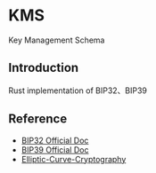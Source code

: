 # KMS
Key Management Schema
## Introduction
Rust implementation of BIP32、BIP39


## Reference
* [BIP32 Official Doc](https://github.com/bitcoin/bips/blob/master/bip-0032.mediawiki)
* [BIP39 Official Doc](https://github.com/bitcoin/bips/blob/master/bip-0039.mediawiki)
* [Elliptic-Curve-Cryptography](https://en.wikipedia.org/wiki/Elliptic-curve_cryptography)